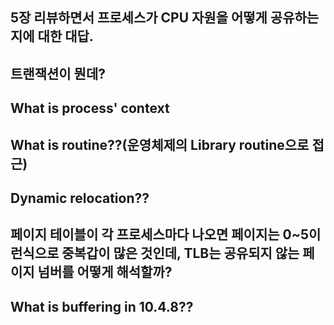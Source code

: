 ## 5장 리뷰하면서 프로세스가 CPU 자원을 어떻게 공유하는지에 대한 대답.

## 트랜잭션이 뭔데?

## What is process' context

## What is routine??(운영체제의 Library routine으로 접근)

## Dynamic relocation??

## 페이지 테이블이 각 프로세스마다 나오면 페이지는 0~5이런식으로 중복갑이 많은 것인데, TLB는 공유되지 않는 페이지 넘버를 어떻게 해석할까?

## What is buffering in 10.4.8??